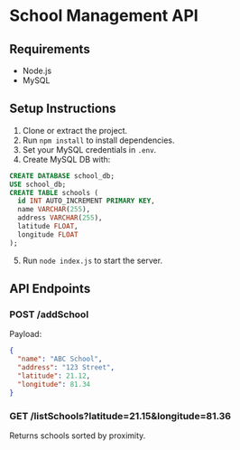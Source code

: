# School Management API

## Requirements

- Node.js
- MySQL

## Setup Instructions

1. Clone or extract the project.
2. Run `npm install` to install dependencies.
3. Set your MySQL credentials in `.env`.
4. Create MySQL DB with:

```sql
CREATE DATABASE school_db;
USE school_db;
CREATE TABLE schools (
  id INT AUTO_INCREMENT PRIMARY KEY,
  name VARCHAR(255),
  address VARCHAR(255),
  latitude FLOAT,
  longitude FLOAT
);
```

5. Run `node index.js` to start the server.

## API Endpoints

### POST /addSchool

Payload:
```json
{
  "name": "ABC School",
  "address": "123 Street",
  "latitude": 21.12,
  "longitude": 81.34
}
```

### GET /listSchools?latitude=21.15&longitude=81.36
Returns schools sorted by proximity.

